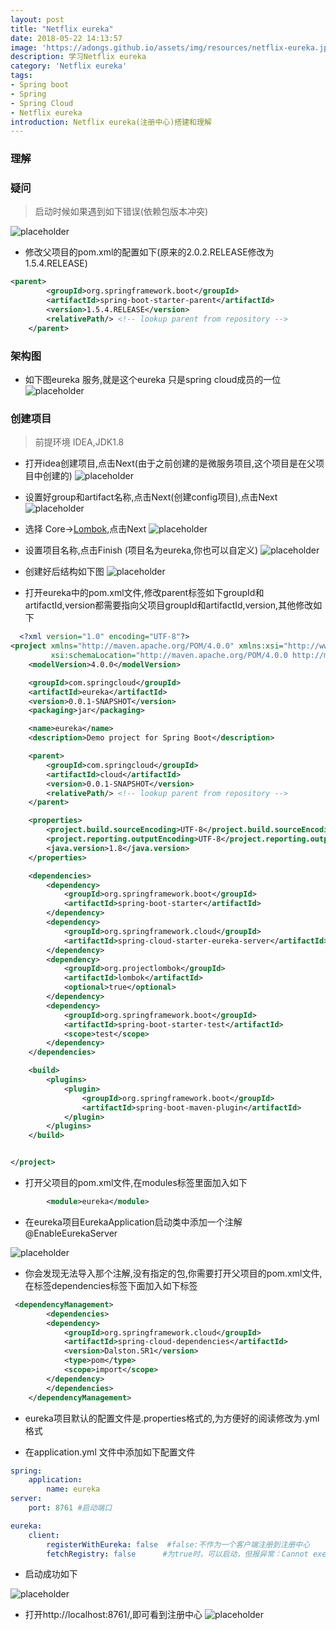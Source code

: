 ```yaml
---
layout: post
title: "Netflix eureka"
date: 2018-05-22 14:13:57
image: 'https://adongs.github.io/assets/img/resources/netflix-eureka.jpg'
description: 学习Netflix eureka
category: 'Netflix eureka'
tags:
- Spring boot
- Spring
- Spring Cloud
- Netflix eureka
introduction: Netflix eureka(注册中心)搭建和理解
---
```


### 理解


### 疑问

> 启动时候如果遇到如下错误(依赖包版本冲突)

![placeholder](https://adongs.github.io/assets/img/blog/springcloud/eureka/7.jpg "idea创建项目")

- 修改父项目的pom.xml的配置如下(原来的2.0.2.RELEASE修改为1.5.4.RELEASE)

```xml
<parent>
        <groupId>org.springframework.boot</groupId>
        <artifactId>spring-boot-starter-parent</artifactId>
        <version>1.5.4.RELEASE</version>
        <relativePath/> <!-- lookup parent from repository -->
    </parent>
```

### 架构图

- 如下图eureka 服务,就是这个eureka 只是spring cloud成员的一位
![placeholder](https://adongs.github.io/assets/img/blog/springcloud/config/14.jpg "idea创建项目")


### 创建项目

>前提环境 IDEA,JDK1.8

- 打开idea创建项目,点击Next(由于之前创建的是微服务项目,这个项目是在父项目中创建的)
![placeholder](https://adongs.github.io/assets/img/blog/springcloud/eureka/1.jpg "idea创建项目")

- 设置好group和artifact名称,点击Next(创建config项目),点击Next
![placeholder](https://adongs.github.io/assets/img/blog/springcloud/eureka/2.jpg "idea创建项目")

- 选择 Core-><a href="https://www.zhihu.com/question/42348457">Lombok</a>,点击Next
![placeholder](https://adongs.github.io/assets/img/blog/springcloud/eureka/3.jpg "idea创建项目")

- 设置项目名称,点击Finish (项目名为eureka,你也可以自定义)
![placeholder](https://adongs.github.io/assets/img/blog/springcloud/eureka/4.jpg "idea创建项目")

- 创建好后结构如下图
![placeholder](https://adongs.github.io/assets/img/blog/springcloud/eureka/5.jpg "idea创建项目")

- 打开eureka中的pom.xml文件,修改parent标签如下groupId和artifactId,version都需要指向父项目groupId和artifactId,version,其他修改如下

```xml
  <?xml version="1.0" encoding="UTF-8"?>
<project xmlns="http://maven.apache.org/POM/4.0.0" xmlns:xsi="http://www.w3.org/2001/XMLSchema-instance"
         xsi:schemaLocation="http://maven.apache.org/POM/4.0.0 http://maven.apache.org/xsd/maven-4.0.0.xsd">
    <modelVersion>4.0.0</modelVersion>

    <groupId>com.springcloud</groupId>
    <artifactId>eureka</artifactId>
    <version>0.0.1-SNAPSHOT</version>
    <packaging>jar</packaging>

    <name>eureka</name>
    <description>Demo project for Spring Boot</description>

    <parent>
        <groupId>com.springcloud</groupId>
        <artifactId>cloud</artifactId>
        <version>0.0.1-SNAPSHOT</version>
        <relativePath/> <!-- lookup parent from repository -->
    </parent>

    <properties>
        <project.build.sourceEncoding>UTF-8</project.build.sourceEncoding>
        <project.reporting.outputEncoding>UTF-8</project.reporting.outputEncoding>
        <java.version>1.8</java.version>
    </properties>

    <dependencies>
        <dependency>
            <groupId>org.springframework.boot</groupId>
            <artifactId>spring-boot-starter</artifactId>
        </dependency>
        <dependency>
            <groupId>org.springframework.cloud</groupId>
            <artifactId>spring-cloud-starter-eureka-server</artifactId>
        </dependency>
        <dependency>
            <groupId>org.projectlombok</groupId>
            <artifactId>lombok</artifactId>
            <optional>true</optional>
        </dependency>
        <dependency>
            <groupId>org.springframework.boot</groupId>
            <artifactId>spring-boot-starter-test</artifactId>
            <scope>test</scope>
        </dependency>
    </dependencies>

    <build>
        <plugins>
            <plugin>
                <groupId>org.springframework.boot</groupId>
                <artifactId>spring-boot-maven-plugin</artifactId>
            </plugin>
        </plugins>
    </build>


</project>
```

- 打开父项目的pom.xml文件,在modules标签里面加入如下

```xml
        <module>eureka</module>
```

- 在eureka项目EurekaApplication启动类中添加一个注解@EnableEurekaServer

![placeholder](https://adongs.github.io/assets/img/blog/springcloud/eureka/6.jpg "idea创建项目")

- 你会发现无法导入那个注解,没有指定的包,你需要打开父项目的pom.xml文件,
在标签dependencies标签下面加入如下标签

```xml
 <dependencyManagement>
        <dependencies>
        <dependency>
            <groupId>org.springframework.cloud</groupId>
            <artifactId>spring-cloud-dependencies</artifactId>
            <version>Dalston.SR1</version>
            <type>pom</type>
            <scope>import</scope>
        </dependency>
        </dependencies>
    </dependencyManagement>
```

- eureka项目默认的配置文件是.properties格式的,为方便好的阅读修改为.yml格式


- 在application.yml 文件中添加如下配置文件

```yml
spring:
    application:
        name: eureka
server:
    port: 8761 #启动端口

eureka:
    client:
        registerWithEureka: false  #false:不作为一个客户端注册到注册中心
        fetchRegistry: false      #为true时，可以启动，但报异常：Cannot execute request on any known server
```

- 启动成功如下

![placeholder](https://adongs.github.io/assets/img/blog/springcloud/eureka/8.jpg "idea创建项目")


- 打开http://localhost:8761/,即可看到注册中心
![placeholder](https://adongs.github.io/assets/img/blog/springcloud/eureka/9.jpg "idea创建项目")




